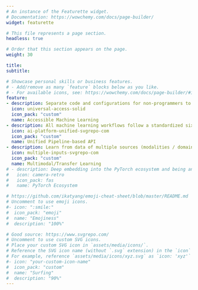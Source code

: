 ```yaml
---
# An instance of the Featurette widget.
# Documentation: https://wowchemy.com/docs/page-builder/
widget: featurette

# This file represents a page section.
headless: true

# Order that this section appears on the page.
weight: 30

title: 
subtitle:

# Showcase personal skills or business features.
# - Add/remove as many `feature` blocks below as you like.
# - For available icons, see: https://wowchemy.com/docs/page-builder/#icons
feature:
- description: Separate code and configurations for non-programmers to configure systems without coding.
  icon: universal-access-solid
  icon_pack: "custom"
  name: Accessible Machine Learning
- description: All machine learning workflows follow a standardized six-step pipeline.
  icon: ai-platform-unified-svgrepo-com
  icon_pack: "custom"
  name: Unified Pipeline-based API
- description: Learn from data of multiple sources (modalities / domains) under one roof.
  icon: multiple-inputs-svgrepo-com
  icon_pack: "custom"
  name: Multimodal/Transfer Learning
# - description: Deep embedding into the PyTorch ecosystem and being an official member of it.
#   icon: camera-retro
#   icon_pack: fas
#   name: PyTorch Ecosystem

# https://github.com/ikatyang/emoji-cheat-sheet/blob/master/README.md
# Uncomment to use emoji icons.
#- icon: ":smile:"
#  icon_pack: "emoji"
#  name: "Emojiness"
#  description: "100%"  

# Good source: https://www.svgrepo.com/ 
# Uncomment to use custom SVG icons.
# Place your custom SVG icon in `assets/media/icons/`.
# Reference the SVG icon name (without `.svg` extension) in the `icon` field.
# For example, reference `assets/media/icons/xyz.svg` as `icon: 'xyz'`
#- icon: "your-custom-icon-name"
#  icon_pack: "custom"
#  name: "Surfing"
#  description: "90%"
---
```

